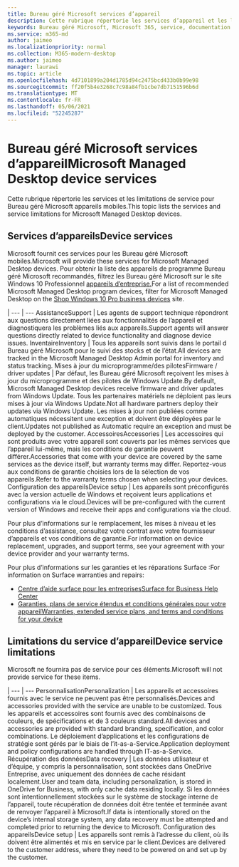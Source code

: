 ```yaml
---
title: Bureau géré Microsoft services d’appareil
description: Cette rubrique répertorie les services d’appareil et les limitations Bureau géré Microsoft.
keywords: Bureau géré Microsoft, Microsoft 365, service, documentation
ms.service: m365-md
author: jaimeo
ms.localizationpriority: normal
ms.collection: M365-modern-desktop
ms.author: jaimeo
manager: laurawi
ms.topic: article
ms.openlocfilehash: 4d7101899a204d1785d94c2475bcd433b0b99e98
ms.sourcegitcommit: ff20f5b4e3268c7c98a84fb1cbe7db7151596b6d
ms.translationtype: MT
ms.contentlocale: fr-FR
ms.lasthandoff: 05/06/2021
ms.locfileid: "52245287"
---
```

# <a name="microsoft-managed-desktop-device-services"></a><span data-ttu-id="59f13-104">Bureau géré Microsoft services d’appareil</span><span class="sxs-lookup"><span data-stu-id="59f13-104">Microsoft Managed Desktop device services</span></span>

<span data-ttu-id="59f13-105">Cette rubrique répertorie les services et les limitations de service pour Bureau géré Microsoft appareils mobiles.</span><span class="sxs-lookup"><span data-stu-id="59f13-105">This topic lists the services and service limitations for Microsoft Managed Desktop devices.</span></span>

## <a name="device-services"></a><span data-ttu-id="59f13-106">Services d’appareils</span><span class="sxs-lookup"><span data-stu-id="59f13-106">Device services</span></span>

<span data-ttu-id="59f13-107">Microsoft fournit ces services pour les Bureau géré Microsoft mobiles.</span><span class="sxs-lookup"><span data-stu-id="59f13-107">Microsoft will provide these services for Microsoft Managed Desktop devices.</span></span> <span data-ttu-id="59f13-108">Pour obtenir la liste des appareils de programme Bureau géré Microsoft recommandés, filtrez les Bureau géré Microsoft sur le site Windows 10 Professionnel [appareils d’entreprise.](https://www.microsoft.com/windowsforbusiness/view-all-devices)</span><span class="sxs-lookup"><span data-stu-id="59f13-108">For a list of recommended Microsoft Managed Desktop program devices, filter for Microsoft Managed Desktop on the [Shop Windows 10 Pro business devices](https://www.microsoft.com/windowsforbusiness/view-all-devices) site.</span></span>

 | 
 --- | ---
<span data-ttu-id="59f13-109">Assistance</span><span class="sxs-lookup"><span data-stu-id="59f13-109">Support</span></span> | <span data-ttu-id="59f13-110">Les agents de support technique répondront aux questions directement liées aux fonctionnalités de l’appareil et diagnostiquera les problèmes liés aux appareils.</span><span class="sxs-lookup"><span data-stu-id="59f13-110">Support agents will answer questions directly related to device functionality and diagnose device issues.</span></span>
<span data-ttu-id="59f13-111">Inventaire</span><span class="sxs-lookup"><span data-stu-id="59f13-111">Inventory</span></span> | <span data-ttu-id="59f13-112">Tous les appareils sont suivis dans le portail d Bureau géré Microsoft pour le suivi des stocks et de l’état.</span><span class="sxs-lookup"><span data-stu-id="59f13-112">All devices are tracked in the Microsoft Managed Desktop Admin portal for inventory and status tracking.</span></span>
<span data-ttu-id="59f13-113">Mises à jour du microprogramme/des pilotes</span><span class="sxs-lookup"><span data-stu-id="59f13-113">Firmware / driver updates</span></span> | <span data-ttu-id="59f13-114">Par défaut, les Bureau géré Microsoft reçoivent les mises à jour du microprogramme et des pilotes de Windows Update.</span><span class="sxs-lookup"><span data-stu-id="59f13-114">By default, Microsoft Managed Desktop devices receive firmware and driver updates from Windows Update.</span></span> <span data-ttu-id="59f13-115">Tous les partenaires matériels ne déploient pas leurs mises à jour via Windows Update.</span><span class="sxs-lookup"><span data-stu-id="59f13-115">Not all hardware partners deploy their updates via Windows Update.</span></span> <span data-ttu-id="59f13-116">Les mises à jour non publiées comme automatiques nécessitent une exception et doivent être déployées par le client.</span><span class="sxs-lookup"><span data-stu-id="59f13-116">Updates not published as Automatic require an exception and must be deployed by the customer.</span></span>
<span data-ttu-id="59f13-117">Accessoires</span><span class="sxs-lookup"><span data-stu-id="59f13-117">Accessories</span></span> | <span data-ttu-id="59f13-118">Les accessoires qui sont produits avec votre appareil sont couverts par les mêmes services que l’appareil lui-même, mais les conditions de garantie peuvent différer.</span><span class="sxs-lookup"><span data-stu-id="59f13-118">Accessories that come with your device are covered by the same services as the device itself, but warranty terms may differ.</span></span> <span data-ttu-id="59f13-119">Reportez-vous aux conditions de garantie choisies lors de la sélection de vos appareils.</span><span class="sxs-lookup"><span data-stu-id="59f13-119">Refer to the warranty terms chosen when selecting your devices.</span></span> 
<span data-ttu-id="59f13-120">Configuration des appareils</span><span class="sxs-lookup"><span data-stu-id="59f13-120">Device setup</span></span>    | <span data-ttu-id="59f13-121">Les appareils sont préconfigurés avec la version actuelle de Windows et reçoivent leurs applications et configurations via le cloud.</span><span class="sxs-lookup"><span data-stu-id="59f13-121">Devices will be pre-configured with the current version of Windows and receive their apps and configurations via the cloud.</span></span> 

<span data-ttu-id="59f13-122">Pour plus d’informations sur le remplacement, les mises à niveau et les conditions d’assistance, consultez votre contrat avec votre fournisseur d’appareils et vos conditions de garantie.</span><span class="sxs-lookup"><span data-stu-id="59f13-122">For information on device replacement, upgrades, and support terms, see your agreement with your device provider and your warranty terms.</span></span>

<span data-ttu-id="59f13-123">Pour plus d’informations sur les garanties et les réparations Surface :</span><span class="sxs-lookup"><span data-stu-id="59f13-123">For information on Surface warranties and repairs:</span></span>
- [<span data-ttu-id="59f13-124">Centre d’aide surface pour les entreprises</span><span class="sxs-lookup"><span data-stu-id="59f13-124">Surface for Business Help Center</span></span>](https://support.microsoft.com/hub/4339296/surface-for-business-help)
- [<span data-ttu-id="59f13-125">Garanties, plans de service étendus et conditions générales pour votre appareil</span><span class="sxs-lookup"><span data-stu-id="59f13-125">Warranties, extended service plans, and terms and conditions for your device</span></span>](https://support.microsoft.com/help/4040687/info-about-warranties-extended-service-plans-and-terms-conditions)


## <a name="device-service-limitations"></a><span data-ttu-id="59f13-126">Limitations du service d’appareil</span><span class="sxs-lookup"><span data-stu-id="59f13-126">Device service limitations</span></span>

<span data-ttu-id="59f13-127">Microsoft ne fournira pas de service pour ces éléments.</span><span class="sxs-lookup"><span data-stu-id="59f13-127">Microsoft will not provide service for these items.</span></span>

 | 
 --- | ---
<span data-ttu-id="59f13-128">Personnalisation</span><span class="sxs-lookup"><span data-stu-id="59f13-128">Personalization</span></span> | <span data-ttu-id="59f13-129">Les appareils et accessoires fournis avec le service ne peuvent pas être personnalisés.</span><span class="sxs-lookup"><span data-stu-id="59f13-129">Devices and accessories provided with the service are unable to be customized.</span></span> <span data-ttu-id="59f13-130">Tous les appareils et accessoires sont fournis avec des combinaisons de couleurs, de spécifications et de 3 couleurs standard.</span><span class="sxs-lookup"><span data-stu-id="59f13-130">All devices and accessories are provided with standard branding, specification, and color combinations.</span></span> <span data-ttu-id="59f13-131">Le déploiement d’applications et les configurations de stratégie sont gérés par le biais de l’it-as-a-Service.</span><span class="sxs-lookup"><span data-stu-id="59f13-131">Application deployment and policy configurations are handled through IT-as-a-Service.</span></span>
<span data-ttu-id="59f13-132">Récupération des données</span><span class="sxs-lookup"><span data-stu-id="59f13-132">Data recovery</span></span> | <span data-ttu-id="59f13-133">Les données utilisateur et d’équipe, y compris la personnalisation, sont stockées dans OneDrive Entreprise, avec uniquement des données de cache résidant localement.</span><span class="sxs-lookup"><span data-stu-id="59f13-133">User and team data, including personalization, is stored in OneDrive for Business, with only cache data residing locally.</span></span> <span data-ttu-id="59f13-134">Si les données sont intentionnellement stockées sur le système de stockage interne de l’appareil, toute récupération de données doit être tentée et terminée avant de renvoyer l’appareil à Microsoft.</span><span class="sxs-lookup"><span data-stu-id="59f13-134">If data is intentionally stored on the device’s internal storage system, any data recovery must be attempted and completed prior to returning the device to Microsoft.</span></span>
<span data-ttu-id="59f13-135">Configuration des appareils</span><span class="sxs-lookup"><span data-stu-id="59f13-135">Device setup</span></span> | <span data-ttu-id="59f13-136">Les appareils sont remis à l’adresse du client, où ils doivent être alimentés et mis en service par le client.</span><span class="sxs-lookup"><span data-stu-id="59f13-136">Devices are delivered to the customer address, where they need to be powered on and set up by the customer.</span></span>
